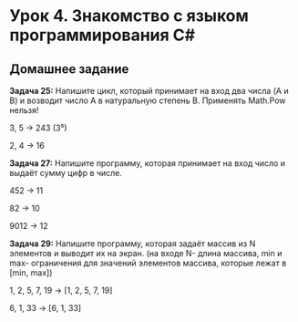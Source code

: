 # Урок 4. Знакомство с языком программирования C#
## Домашнее задание
**Задача 25:** Напишите цикл, который принимает на вход два числа (A и B) и возводит число A в натуральную степень B.
Применять Math.Pow нельзя!

3, 5 -> 243 (3⁵)

2, 4 -> 16

**Задача 27:** Напишите программу, которая принимает на вход число и выдаёт сумму цифр в числе.

452 -> 11

82 -> 10

9012 -> 12

**Задача 29:** Напишите программу, которая задаёт массив из N элементов и выводит их на экран.
(на входе N- длина массива, min и max- ограничения для значений элементов массива, которые лежат в [min, max])

1, 2, 5, 7, 19 -> [1, 2, 5, 7, 19]

6, 1, 33 -> [6, 1, 33]
